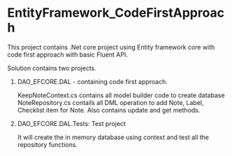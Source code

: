 # EntityFramework_CodeFirstApproach
This project contains .Net core project using Entity framework core with code first approach with basic Fluent API.

Solution contains two projects.

1. DAO_EFCORE.DAL - containing code first approach.
    
    KeepNoteContext.cs contains all model builder code to create database
    NoteRepository.cs contails all DML operation to add Note, Label, Checklist item for Note. Also contains update and get methods.
    
2. DAO_EFCORE.DAL.Tests: Test project 
  
    It will create the in memory database using context and test all the repository functions.
